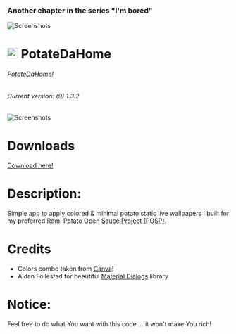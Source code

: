 ### Another chapter in the series "I'm bored"

![Screenshots](https://raw.githubusercontent.com/enricocid/PotateDaHome/master/bored.png)

# <img src ="https://upload.wikimedia.org/wikipedia/commons/b/b5/Kotlin-logo.png" width=24> PotateDaHome

###### PotateDaHome!
###### Current version: (9) 1.3.2

![Screenshots](https://raw.githubusercontent.com/enricocid/PotateDaHome/master/potatedahome8.gif) 

# Downloads

[Download here!](https://github.com/enricocid/PotateDaHome/releases)


# Description:

Simple app to apply colored & minimal potato static live wallpapers I built for my preferred Rom: [Potato Open Sauce Project (POSP)](https://potatoproject.co).


# Credits
- Colors combo taken from [Canva](https://github.com/afollestad/material-dialogs)!
- Aidan Follestad for beautiful [Material Dialogs](https://www.canva.com/learn/100-color-combinations/) library


# Notice:

Feel free to do what You want with this code ... it won't make You rich!
